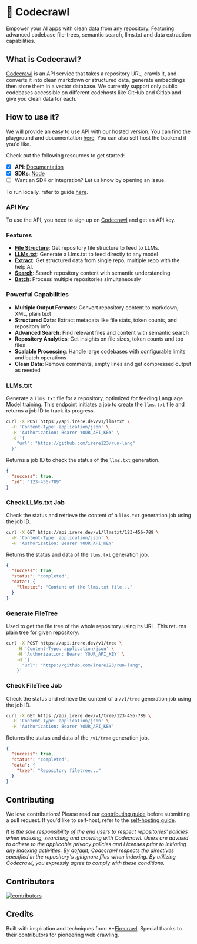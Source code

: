 # 📒 Codecrawl

Empower your AI apps with clean data from any repository. Featuring advanced codebase file-trees, semantic search, llms.txt and data extraction capabilities.


## What is Codecrawl?

[Codecrawl](https://crawl.irere.dev?ref=github) is an API service that takes a repository URL, crawls it, and converts it into clean markdown or structured data, generate embeddings then store them in a vector database. We currently support only public codebases accessible on different codehosts like GitHub and Gitlab and give you clean data for each.

## How to use it?

We will provide an easy to use API with our hosted version. You can find the playground and documentation [here](https://crawl.irere.dev/playground). You can also self host the backend if you'd like.

Check out the following resources to get started:
- [x] **API**: [Documentation](#cooming-soon)
- [x] **SDKs**: [Node](https://github.com/Idee8/codecrawl/blob/main/packages/sdk)
- [ ] Want an SDK or Integration? Let us know by opening an issue.

To run locally, refer to guide [here](https://github.com/Idee8/codecrawl/blob/main/CONTRIBUTING.md).

### API Key

To use the API, you need to sign up on [Codecrawl](https://crawl.irere.dev) and get an API key.

### Features

- [**File Structure**](#filetree): Get repository file structure to feed to LLMs.
- [**LLMs.txt**](#llms.txt): Generate a Llms.txt to feed directly to any model
- [**Extract**](#indexing): Get structured data from single repo, multiple repo with the help AI.
- [**Search**](#search): Search repository content with semantic understanding
- [**Batch**](#batch-indexing-multiple-urls): Process multiple repositories simultaneously

### Powerful Capabilities
- **Multiple Output Formats**: Convert repository content to markdown, XML, plain text
- **Structured Data**: Extract metadata like file stats, token counts, and repository info
- **Advanced Search**: Find relevant files and content with semantic search
- **Repository Analytics**: Get insights on file sizes, token counts and top files
- **Scalable Processing**: Handle large codebases with configurable limits and batch operations
- **Clean Data**: Remove comments, empty lines and get compressed output as needed


### LLMs.txt

Generate a `llms.txt` file for a repository, optimized for feeding Language Model training. This endpoint initiates a job to create the `llms.txt` file and returns a job ID to track its progress.

```bash
curl -X POST https://api.irere.dev/v1/llmstxt \
  -H 'Content-Type: application/json' \
  -H 'Authorization: Bearer YOUR_API_KEY' \
  -d '{
    "url": "https://github.com/irere123/run-lang"
  }'
```

Returns a job ID to check the status of the `llms.txt` generation.

```json
{
  "success": true,
  "id": "123-456-789"
}
```

### Check LLMs.txt Job

Check the status and retrieve the content of a `llms.txt` generation job using the job ID.

```bash
curl -X GET https://api.irere.dev/v1/llmstxt/123-456-789 \
  -H 'Content-Type: application/json' \
  -H 'Authorization: Bearer YOUR_API_KEY'
```

Returns the status and data of the `llms.txt` generation job.

```json
{
  "success": true,
  "status": "completed",
  "data": {
    "llmstxt": "Content of the llms.txt file..."
  }
}
```

### Generate FileTree

Used to get the file tree of the whole repository using its URL. This returns plain tree for given repository. 
```bash cURL
curl -X POST https://api.irere.dev/v1/tree \
    -H 'Content-Type: application/json' \
    -H 'Authorization: Bearer YOUR_API_KEY' \
    -d '{
      "url": "https://github.com/irere123/run-lang", 
    }'
```

### Check FileTree Job

Check the status and retrieve the content of a `/v1/tree` generation job using the job ID.

```bash
curl -X GET https://api.irere.dev/v1/tree/123-456-789 \
  -H 'Content-Type: application/json' \
  -H 'Authorization: Bearer YOUR_API_KEY'
```

Returns the status and data of the `/v1/tree` generation job.

```json
{
  "success": true,
  "status": "completed",
  "data": {
    "tree": "Repository filetree..."
  }
}
```

## Contributing

We love contributions! Please read our [contributing guide](CONTRIBUTING.md) before submitting a pull request. If you'd like to self-host, refer to the [self-hosting guide](SELF_HOST.md).

_It is the sole responsibility of the end users to respect repositories' policies when indexing, searching and crawling with Codecrawl. Users are advised to adhere to the applicable privacy policies and Licenses prior to initiating any indexing activities. By default, Codecrawl respects the directives specified in the repository's .gitignore files when indexing. By utilizing Codecrawl, you expressly agree to comply with these conditions._

## Contributors

<a href="https://github.com/Idee8/codecrawl/graphs/contributors">
  <img alt="contributors" src="https://contrib.rocks/image?repo=Idee8/codecrawl"/>
</a>


## Credits 

Built with inspiration and techniques from **[Firecrawl](https://github.com/mendableai/firecrawl). Special thanks to their contributors for pioneering web crawling.
